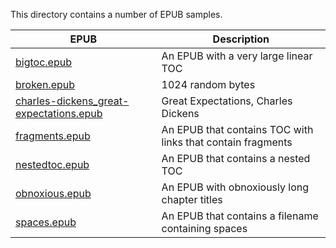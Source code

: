 This directory contains a number of EPUB samples.

|EPUB|Description|
|----|-----------|
|[bigtoc.epub](bigtoc.epub)|An EPUB with a very large linear TOC|
|[broken.epub](broken.epub)|1024 random bytes|
|[charles-dickens_great-expectations.epub](charles-dickens_great-expectations.epub)|Great Expectations, Charles Dickens|
|[fragments.epub](fragments.epub)|An EPUB that contains TOC with links that contain fragments|
|[nestedtoc.epub](nestedtoc.epub)|An EPUB that contains a nested TOC|
|[obnoxious.epub](obnoxious.epub)|An EPUB with obnoxiously long chapter titles|
|[spaces.epub](spaces.epub)|An EPUB that contains a filename containing spaces|
